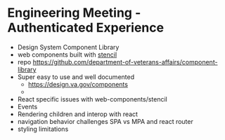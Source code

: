 # Engineering Meeting - Authenticated Experience

- Design System Component Library
 - web components built with [stencil](https://stenciljs.com/)
 - repo https://github.com/department-of-veterans-affairs/component-library
 - Super easy to use and well documented
   - https://design.va.gov/components
   -  
 - React specific issues with web-components/stencil
  - Events
  - Rendering children and interop with react
  - navigation behavior challenges SPA vs MPA and react router
  - styling limitations
 

